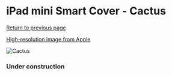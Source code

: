 # iPad mini Smart Cover - Cactus

[Return to previous page](/ipad_mini4)

[High-resolution image from Apple](https://store.storeimages.cdn-apple.com/8756/as-images.apple.com/is/MXTG2?wid=4500&hei=4500&fmt=png)

<div style="width: 384px"><img src="/everyphone/MXTG2.png" alt="Cactus"></div>

### Under construction
